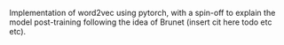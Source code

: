Implementation of word2vec using pytorch, with a spin-off to explain the model post-training following the idea of Brunet (insert cit here todo etc etc).
